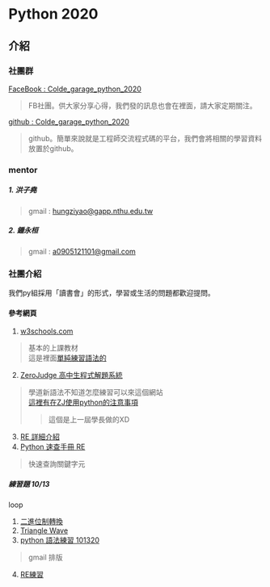 # Python 2020
## 介紹
### 社團群
 [FaceBook : Colde_garage_python_2020](https://www.facebook.com/search/top?q=colde_garage_python_2020) 
> FB社團。供大家分享心得，我們發的訊息也會在裡面，請大家定期關注。 

 [github : Colde_garage_python_2020](https://github.com/erwin11115/Colde_garage_python_2020)
> github。簡單來說就是工程師交流程式碼的平台，我們會將相關的學習資料放置於github。
### mentor
##### 1. 洪子堯
> gmail : hungziyao@gapp.nthu.edu.tw 
##### 2. 鍾永桓
> gmail : a0905121101@gmail.com
### 社團介紹
 我們py組採用「讀書會」的形式，學習或生活的問題都歡迎提問。
#### 參考網頁
 1. [w3schools.com](
https://www.w3schools.com/python/default.asp)
> 基本的上課教材 \
> 這是裡面[單純練習語法的](https://www.w3schools.com/python/exercise.asp)
 2. [ZeroJudge 高中生程式解題系統](https://zerojudge.tw/)
> 學道新語法不知道怎麼練習可以來這個網站 \
> [這裡有在ZJ使用python的注意事項](https://github.com/erwin11115/colde_garage_python_2019/blob/master/zj_exercise/2019_10_31.md)
> > 這個是上一屆學長做的XD

3. [RE 詳細介紹](https://docs.python.org/3/library/re.html)
4. [Python 速查手冊 RE](http://kaiching.org/pydoing/py/python-library-re.html/)
> 快速查詢關鍵字元



##### 練習題 10/13 
loop 
1. [二進位制轉換](https://zerojudge.tw/ShowProblem?problemid=a034&fbclid=IwAR2drIYH84dBziD2jIuharq3TMIi1s70GtD2reL2LzCxxKSUA80bNY050j0)
2. [Triangle Wave](https://zerojudge.tw/ShowProblem?problemid=c013&fbclid=IwAR3N0X1QJB49VhIyoBATSsITnwH1h0VRd041oERDpEQhJHEn4mlXplZwcV8)
3. [python 語法練習 101320](https://hackmd.io/hd1tkVBgRwWHccm_wdhYtw) 
>  gmail 排版
4. [RE練習](https://hackmd.io/3InD_yMpTIOHAQYfmAcHZg)



